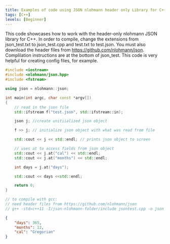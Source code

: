 ```yaml
---
title: Examples of code using JSON nlohmann header only Library for C++
tags: [C++]
levels: [Beginner]
---
```


This code showcases how to work with the header-only nlohmann JSON library for C++. In order to compile, change the extensions from json_test.txt to json_test.cpp and test.txt to test.json. You must also download the header files from https://github.com/nlohmann/json. Complilation instructions are at the bottom of json_test. This code is very helpful for creating config files, for example.

```cpp
#include <iostream>
#include <nlohmann/json.hpp>
#include <fstream>

using json = nlohmann::json;

int main(int argc, char const *argv[])
{
    // read in the json file
	std::ifstream f("test.json", std::ifstream::in);

    json j; //create unitiialized json object

    f >> j; // initialize json object with what was read from file

    std::cout << j << std::endl; // prints json object to screen

    // uses at to access fields from json object
    std::cout << j.at("cal") << std::endl;
    std::cout << j.at("months") << std::endl;

    int days = j.at("days");

    std::cout << days <<std::endl;

	return 0;
}

// to compile with gcc:
// need header files from https://github.com/nlohmann/json
// g++ -std=c++11 -I/json-nlohmann-folder/include jsontest.cpp -o json
```

```json
{
	"days": 365,
	"months": 12,
	"cal": "Gregorian"
}
```
